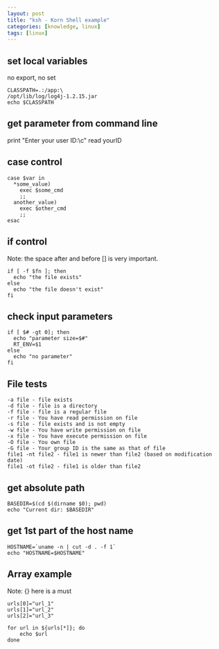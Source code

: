 ```yaml
---
layout: post
title: "ksh - Korn Shell example"
categories: [knowledge, linux]
tags: [linux]
---
```


set local variables
----------------------
no export, no set

    CLASSPATH=.:/app:\
    /opt/lib/log/log4j-1.2.15.jar
    echo $CLASSPATH


get parameter from command line
---------------------------------
print "Enter your user ID:\c"
read yourID

case control
--------------------
    case $var in 
      *some_value)
        exec $some_cmd
        ;;
      another_value)
        exec $other_cmd
        ;;
    esac


if control
--------------
Note: the space after and before [] is very important.

    if [ -f $fn ]; then
      echo "the file exists"
    else
      echo "the file doesn't exist"
    fi


check input parameters
------------------------
    if [ $# -gt 0]; then
      echo "parameter size=$#"
      RT_ENV=$1
    else
      echo "no parameter"
    fi

File tests
--------------
    -a file - file exists
    -d file - file is a directory
    -f file - file is a regular file
    -r file - You have read permission on file
    -s file - file exists and is not empty
    -w file - You have write permission on file
    -x file - You have execute permission on file
    -O file - You own file
    -G file - Your group ID is the same as that of file
    file1 -nt file2 - file1 is newer than file2 (based on modification date)
    file1 -ot file2 - file1 is older than file2

get absolute path
-------------------
    BASEDIR=$(cd $(dirname $0); pwd)
    echo "Current dir: $BASEDIR"

get 1st part of the host name
--------------------------------
    HOSTNAME=`uname -n | cut -d . -f 1`
    echo "HOSTNAME=$HOSTNAME"

Array example
--------------------
Note: {} here is a must 

    urls[0]="url_1"
    urls[1]="url_2"
    urls[2]="url_3"
    
    for url in ${urls[*]}; do
        echo $url
    done

